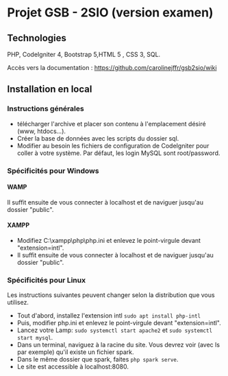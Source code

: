 # Projet GSB - 2SIO (version examen)
## Technologies
PHP, CodeIgniter 4, Bootstrap 5,HTML 5 , CSS 3, SQL.

Accès vers la documentation : 
https://github.com/carolinejffr/gsb2sio/wiki

## Installation en local
### Instructions générales
* télécharger l'archive et placer son contenu à l'emplacement désiré (www, htdocs...).
* Créer la base de données avec les scripts du dossier sql.
* Modifier au besoin les fichiers de configuration de CodeIgniter pour coller à votre système. Par défaut, les login MySQL sont root/password.
### Spécificités pour Windows
#### WAMP
Il suffit ensuite de vous connecter à localhost et de naviguer jusqu'au dossier "public".
#### XAMPP
* Modifiez C:\xampp\php\php.ini et enlevez le point-virgule devant "extension=intl".
* Il suffit ensuite de vous connecter à localhost et de naviguer jusqu'au dossier "public".
### Spécificités pour Linux
Les instructions suivantes peuvent changer selon la distribution que vous utilisez.
* Tout d'abord, installez l'extension intl `sudo apt install php-intl`
* Puis, modifier php.ini et enlevez le point-virgule devant "extension=intl".
* Lancez votre Lamp: `sudo systemctl start apache2` et `sudo systemctl start mysql`.
* Dans un terminal, naviguez à la racine du site. Vous devrez voir (avec ls par exemple) qu'il existe un fichier spark.
* Dans le même dossier que spark, faites `php spark serve`.
* Le site est accessible à localhost:8080.
